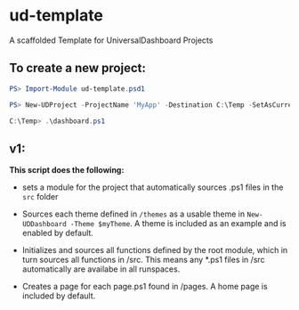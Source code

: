 # ud-template
A scaffolded Template for UniversalDashboard Projects

## To create a new project:

```powershell
PS> Import-Module ud-template.psd1

PS> New-UDProject -ProjectName 'MyApp' -Destination C:\Temp -SetAsCurrentLocation

C:\Temp> .\dashboard.ps1
```

## v1:

**This script does the following:**

* sets a module for the project that automatically sources .ps1 files in the `src` folder

* Sources each theme defined in `/themes` as a usable theme in `New-UDDashboard -Theme $myTheme`. A theme is included as an example and is enabled by default.

* Initializes and sources all functions defined by the root module, which in turn sources all functions in /src. This means any *.ps1 files in /src automatically are availabe in all runspaces.

* Creates a page for each page.ps1 found in /pages. A home page is included by default.



